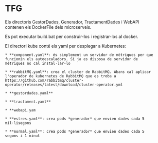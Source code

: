 # TFG

Els directoris GestorDades, Generador, TractamentDades i WebAPI contenen els DockerFile dels microserveis.

Es pot executar build.bat per construir-los i registrar-los al docker.

El directori kube conté els yaml per desplegar a Kubernetes:

    * **component.yaml**: és simplement un servidor de mètriques per que funcionin els autoescaladors. Si ja es disposa de servidor de mètriques no cal instal·lar-lo
    
    * **rabbitMQ.yaml**: crea el cluster de RabbitMQ. Abans cal aplicar l'operador de kubernetes de RabbitMQ que es troba a https://github.com/rabbitmq/cluster-operator/releases/latest/download/cluster-operator.yml
        
    * **gestordades.yaml**       
    
    * **tractament.yaml**
    
    * **webapi.yam
    
    * **estres.yaml**: crea pods *generador* que envien dades cada 5 mil·lisegons
    
    * **normal.yaml**: crea pods *generador* que envien dades cada 5 segons i 1 minut
    
